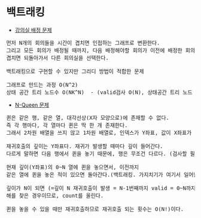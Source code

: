 # 백트래킹
- [강의실 배정 문제](강의실배정문제.py)

<pre>먼저 N개의 회의들을 시간이 겹치면 인접하는 그래프로 변환한다.
그리고 모든 회의가 배정될 때까지, 다음 배정해야할 회의가 이전에 배정한 회의와 겹치는지 확인하고,
겹치면 되돌아가서 다른 회의실을 선택한다.

백트래킹으로 구현할 수 있지만 그리디 방법이 적합한 문제

그래프로 만드는 과정 O(N^2)
상태 공간 트리 노드수 O(NK^N)  - (valid검사 O(N), 상태공간 트리 노드 수 K^1+...+K^N)
</pre>

- [N-Queen 문제](NQueen%20문제.py)

<pre>퀸은 같은 행, 같은 열, 대각선상(X자 모양으로)에 존재할 수 없다.
즉 각 행마다, 각 열마다 퀸은 딱 한 개 존재한다.
그래서 2차원 배열을 쓰지 않고 1차원 배열로, 인덱스가 Y좌표, 값이 X좌표가 될 수 있다.

재귀호출의 깊이는 Y좌표다. 재귀가 발생할 때마다 깊이 들어간다.
다르게 말하면 다음 행에서 퀸을 놓기 때문에, 행은 무조건 다르다. (검사할 필요 X)

현재 깊이(Y좌표)의 0~N 열에 퀸을 놓으면서, 이전까지
같은 열에 퀸을 놓은 적이 있으면 돌아간다.(백트래킹. 가지치기가 여기서 일어남)

깊이가 N이 되면 (=깊이 N 재귀호출이 발생 = N-1번째까지 valid = 0~N까지 퀸을 놓은상황)
해를 찾은 경우이므로, count를 올린다.

퀸을 놓을 수 있을 때만 재귀호출하므로 재귀호출 되는 횟수는 O(N!)이다.
</pre>

